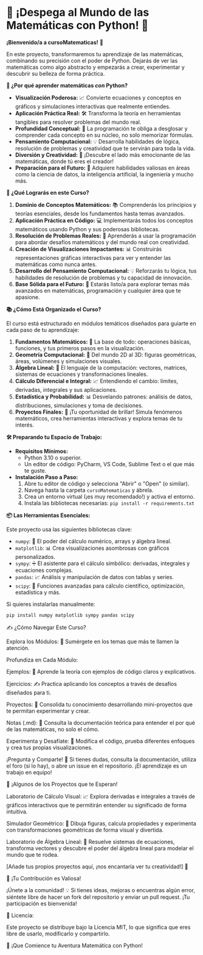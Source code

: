 # 🚀 ¡Despega al Mundo de las Matemáticas con Python! 🐍

**¡Bienvenido/a a cursoMatematicas!** 👋

En este proyecto, transformaremos tu aprendizaje de las matemáticas, combinando su precisión con el poder de Python. Dejarás de ver las matemáticas como algo abstracto y empezarás a crear, experimentar y descubrir su belleza de forma práctica. 

**🤔 ¿Por qué aprender matemáticas *con* Python?**

*   **Visualización Poderosa:** 📈 Convierte ecuaciones y conceptos en gráficos y simulaciones interactivas que realmente entiendes.
*   **Aplicación Práctica Real:** 🛠️ Transforma la teoría en herramientas tangibles para resolver problemas del mundo real.
*   **Profundidad Conceptual:** 🧠 La programación te obliga a desglosar y comprender cada concepto en su núcleo, no solo memorizar fórmulas.
*   **Pensamiento Computacional:** 💡 Desarrolla habilidades de lógica, resolución de problemas y creatividad que te servirán para toda la vida.
*   **Diversión y Creatividad:** 🎉 ¡Descubre el lado más emocionante de las matemáticas, donde tú eres el creador!
*   **Preparación para el Futuro:** 🚀 Adquiere habilidades valiosas en áreas como la ciencia de datos, la inteligencia artificial, la ingeniería y mucho más.

**🎯 ¿Qué Lograrás en este Curso?**

1.  **Dominio de Conceptos Matemáticos:** 📚 Comprenderás los principios y teorías esenciales, desde los fundamentos hasta temas avanzados.
2.  **Aplicación Práctica en Código:** 💻 Implementarás todos los conceptos matemáticos usando Python y sus poderosas bibliotecas.
3.  **Resolución de Problemas Reales:** 🧩 Aprenderás a usar la programación para abordar desafíos matemáticos y del mundo real con creatividad.
4.  **Creación de Visualizaciones Impactantes:** 📊 Construirás representaciones gráficas interactivas para ver y entender las matemáticas como nunca antes.
5.  **Desarrollo del Pensamiento Computacional:** 💡 Reforzarás tu lógica, tus habilidades de resolución de problemas y tu capacidad de innovación.
6.  **Base Sólida para el Futuro:** 🧱 Estarás listo/a para explorar temas más avanzados en matemáticas, programación y cualquier área que te apasione.

**📚 ¿Cómo Está Organizado el Curso?**

El curso está estructurado en módulos temáticos diseñados para guiarte en cada paso de tu aprendizaje:

1.  **Fundamentos Matemáticos:** 🔢 La base de todo: operaciones básicas, funciones, y tus primeros pasos en la visualización.
2.  **Geometría Computacional:** 📐 Del mundo 2D al 3D: figuras geométricas, áreas, volúmenes y simulaciones visuales.
3.  **Álgebra Lineal:** 🧮 El lenguaje de la computación: vectores, matrices, sistemas de ecuaciones y transformaciones lineales.
4.  **Cálculo Diferencial e Integral:** 📈 Entendiendo el cambio: límites, derivadas, integrales y sus aplicaciones.
5.  **Estadística y Probabilidad:** 📊 Desvelando patrones: análisis de datos, distribuciones, simulaciones y toma de decisiones.
6.  **Proyectos Finales:** 🚀 ¡Tu oportunidad de brillar! Simula fenómenos matemáticos, crea herramientas interactivas y explora temas de tu interés.

**🛠️ Preparando tu Espacio de Trabajo:**

*   **Requisitos Mínimos:**
    *   Python 3.10 o superior.
    *   Un editor de código: PyCharm, VS Code, Sublime Text o el que más te guste.
*   **Instalación Paso a Paso:**
    1.  Abre tu editor de código y selecciona "Abrir" o "Open" (o similar).
    2.  Navega hasta la carpeta `cursoMatematicas` y ábrela.
    3.  Crea un entorno virtual (¡es muy recomendado!) y activa el entorno.
    4.  Instala las bibliotecas necesarias:  `pip install -r requirements.txt`

**📦 Las Herramientas Esenciales:**

Este proyecto usa las siguientes bibliotecas clave:

*   `numpy`: 🔢 El poder del cálculo numérico, arrays y álgebra lineal.
*   `matplotlib`: 📊 Crea visualizaciones asombrosas con gráficos personalizados.
*   `sympy`: ➗ El asistente para el cálculo simbólico: derivadas, integrales y ecuaciones complejas.
*   `pandas`: 📈 Análisis y manipulación de datos con tablas y series.
*   `scipy`: 🔬 Funciones avanzadas para cálculo científico, optimización, estadística y más.

Si quieres instalarlas manualmente:

```bash
pip install numpy matplotlib sympy pandas scipy
```
✍️ ¿Cómo Navegar Este Curso?

Explora los Módulos: 🧭 Sumérgete en los temas que más te llamen la atención.

Profundiza en Cada Módulo:

Ejemplos: 📖 Aprende la teoría con ejemplos de código claros y explicativos.

Ejercicios: ✍️ Practica aplicando los conceptos a través de desafíos diseñados para ti.

Proyectos: 🚀 Consolida tu conocimiento desarrollando mini-proyectos que te permitan experimentar y crear.

Notas (.md): 📝 Consulta la documentación teórica para entender el por qué de las matemáticas, no solo el cómo.

Experimenta y Desafíate: 🧪 Modifica el código, prueba diferentes enfoques y crea tus propias visualizaciones.

¡Pregunta y Comparte! 💬 Si tienes dudas, consulta la documentación, utiliza el foro (si lo hay), o abre un issue en el repositorio. ¡El aprendizaje es un trabajo en equipo!

🌟 ¡Algunos de los Proyectos que te Esperan!

Laboratorio de Cálculo Visual: 📈 Explora derivadas e integrales a través de gráficos interactivos que te permitirán entender su significado de forma intuitiva.

Simulador Geométrico: 📐 Dibuja figuras, calcula propiedades y experimenta con transformaciones geométricas de forma visual y divertida.

Laboratorio de Álgebra Lineal: 🧮 Resuelve sistemas de ecuaciones, transforma vectores y descubre el poder del álgebra lineal para modelar el mundo que te rodea.

[Añade tus propios proyectos aquí, ¡nos encantaría ver tu creatividad!] 🚀

🤝 ¡Tu Contribución es Valiosa!

¡Únete a la comunidad! 💡 Si tienes ideas, mejoras o encuentras algún error, siéntete libre de hacer un fork del repositorio y enviar un pull request. ¡Tu participación es bienvenida!

📜 Licencia:

Este proyecto se distribuye bajo la Licencia MIT, lo que significa que eres libre de usarlo, modificarlo y compartirlo.

🎉 ¡Que Comience tu Aventura Matemática con Python!
